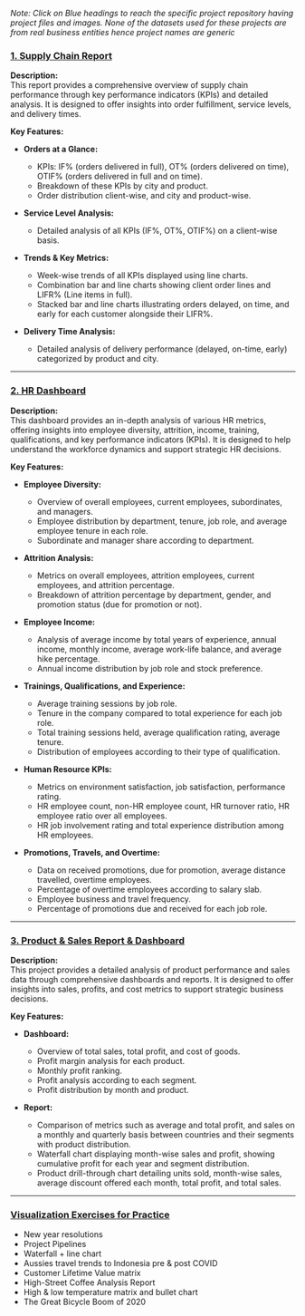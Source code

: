 *Note: Click on Blue headings to reach the specific project repository having project files and images.
       None of the datasets used for these projects are from real business entities hence project names are generic*

### [1. Supply Chain Report](https://sampreett.github.io/Supply-Chain-Report/)

**Description:**  
This report provides a comprehensive overview of supply chain performance through key performance indicators (KPIs) and detailed analysis. It is designed to offer insights into order fulfillment, service levels, and delivery times.

**Key Features:**

- **Orders at a Glance:**
  - KPIs: IF% (orders delivered in full), OT% (orders delivered on time), OTIF% (orders delivered in full and on time).
  - Breakdown of these KPIs by city and product.
  - Order distribution client-wise, and city and product-wise.

- **Service Level Analysis:**
  - Detailed analysis of all KPIs (IF%, OT%, OTIF%) on a client-wise basis.

- **Trends & Key Metrics:**
  - Week-wise trends of all KPIs displayed using line charts.
  - Combination bar and line charts showing client order lines and LIFR% (Line items in full).
  - Stacked bar and line charts illustrating orders delayed, on time, and early for each customer alongside their LIFR%.

- **Delivery Time Analysis:**
  - Detailed analysis of delivery performance (delayed, on-time, early) categorized by product and city.

---

### [2. HR Dashboard](https://sampreett.github.io/HR-Dashboard/)

**Description:**  
This dashboard provides an in-depth analysis of various HR metrics, offering insights into employee diversity, attrition, income, training, qualifications, and key performance indicators (KPIs). It is designed to help understand the workforce dynamics and support strategic HR decisions.

**Key Features:**

- **Employee Diversity:**
  - Overview of overall employees, current employees, subordinates, and managers.
  - Employee distribution by department, tenure, job role, and average employee tenure in each role.
  - Subordinate and manager share according to department.

- **Attrition Analysis:**
  - Metrics on overall employees, attrition employees, current employees, and attrition percentage.
  - Breakdown of attrition percentage by department, gender, and promotion status (due for promotion or not).

- **Employee Income:**
  - Analysis of average income by total years of experience, annual income, monthly income, average work-life balance, and average hike percentage.
  - Annual income distribution by job role and stock preference.

- **Trainings, Qualifications, and Experience:**
  - Average training sessions by job role.
  - Tenure in the company compared to total experience for each job role.
  - Total training sessions held, average qualification rating, average tenure.
  - Distribution of employees according to their type of qualification.

- **Human Resource KPIs:**
  - Metrics on environment satisfaction, job satisfaction, performance rating.
  - HR employee count, non-HR employee count, HR turnover ratio, HR employee ratio over all employees.
  - HR job involvement rating and total experience distribution among HR employees.

- **Promotions, Travels, and Overtime:**
  - Data on received promotions, due for promotion, average distance travelled, overtime employees.
  - Percentage of overtime employees according to salary slab.
  - Employee business and travel frequency.
  - Percentage of promotions due and received for each job role.

---

### [3. Product & Sales Report & Dashboard](https://sampreett.github.io/Product-Sales-Report-Dashboard/)

**Description:**  
This project provides a detailed analysis of product performance and sales data through comprehensive dashboards and reports. It is designed to offer insights into sales, profits, and cost metrics to support strategic business decisions.

**Key Features:**

- **Dashboard:**
  - Overview of total sales, total profit, and cost of goods.
  - Profit margin analysis for each product.
  - Monthly profit ranking.
  - Profit analysis according to each segment.
  - Profit distribution by month and product.

- **Report:**
  - Comparison of metrics such as average and total profit, and sales on a monthly and quarterly basis between countries and their segments with product distribution.
  - Waterfall chart displaying month-wise sales and profit, showing cumulative profit for each year and segment distribution.
  - Product drill-through chart detailing units sold, month-wise sales, average discount offered each month, total profit, and total sales.

---

### [Visualization Exercises for Practice](https://sampreett.github.io/Visualization-Exercises-for-practice-/)

- New year resolutions
- Project Pipelines
- Waterfall + line chart
- Aussies travel trends to Indonesia pre & post COVID
- Customer Lifetime Value matrix
- High-Street Coffee Analysis Report
- High & low temperature matrix and bullet chart
- The Great Bicycle Boom of 2020
